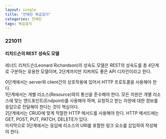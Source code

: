 ```yaml
---
layout: single
title: "전예린 복습일지"
categories: 전예린
tags: 복습일지
---
```


### 221011 

#### 리차드슨의 REST 성숙도 모델

레너드 리처드슨(Leonard Richardson)의 성숙도 모델은 REST의 성숙도를 총 4단계로 구분하는 유용한 모델이며, 2단계까지만 지켜져도 좋은 API 디자인이라고 한다.

0단계에서는 server와 client간의 상호작용에 있어서 HTTP 프로토콜을 사용해야 한다.
<br/>
1단계에서는 개별 리소스(Resource)와의 통신을 준수해야 한다. 모든 자원은 개별 리소스에 맞는 엔드포인트(Endpoint)를 사용해야 하며, 요청하고 받는 자원에 대한 정보를 응답으로 전달해야 한다는 것이 핵심이다.
<br/>
2단계에서는 CRUD에 맞게 적절한 HTTP 메서드를 사용해야 한다. HTTP 메서드에는 GET, POST, PUT, PATCH, DELETE가 있다.
<br/>
마지막으로 3단계에서는 응답에 리소스의 URI를 포함한 링크 요소를 삽입하여 작성해야 한다.
